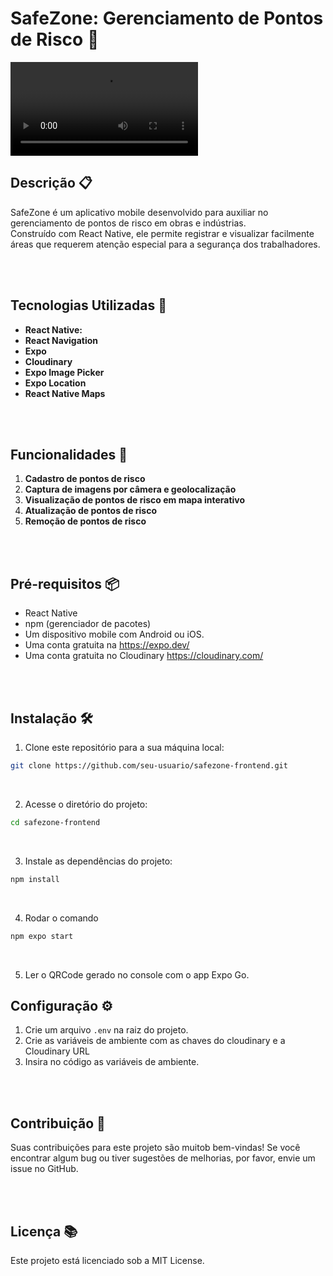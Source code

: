 # SafeZone: Gerenciamento de Pontos de Risco 📱

![Demonstração do Aplicativo](./src/assets/safezone10_gif.mp4)
<br>

## Descrição 📋

SafeZone é um aplicativo mobile desenvolvido para auxiliar no gerenciamento de pontos de risco em obras e indústrias. <br>
Construído com React Native, ele permite registrar e visualizar facilmente áreas que requerem atenção especial para a segurança dos trabalhadores.

<br>
<br>

## Tecnologias Utilizadas 💎

- **React Native:** <br>
- **React Navigation** <br>
- **Expo** <br>
- **Cloudinary** <br>
- **Expo Image Picker** <br>
- **Expo Location** <br>
- **React Native Maps** <br>

<br>
<br>

## Funcionalidades 🔧

1. **Cadastro de pontos de risco**
2. **Captura de imagens por câmera e geolocalização**
3. **Visualização de pontos de risco em mapa interativo**
4. **Atualização de pontos de risco**
5. **Remoção de pontos de risco**

<br>
<br>

## Pré-requisitos 📦

- React Native <br>
- npm (gerenciador de pacotes) <br>
- Um dispositivo mobile com Android ou iOS. <br>
- Uma conta gratuita na https://expo.dev/ <br>
- Uma conta gratuita no Cloudinary https://cloudinary.com/ <br>

<br>
<br>

## Instalação 🛠️

1. Clone este repositório para a sua máquina local:

```bash
git clone https://github.com/seu-usuario/safezone-frontend.git
```

<br>

2. Acesse o diretório do projeto:

```bash
cd safezone-frontend
```

<br>

3. Instale as dependências do projeto:

```bash
npm install
```

<br>

4. Rodar o comando

```bash
npm expo start
```

<br>

5. Ler o QRCode gerado no console com o app Expo Go.

## Configuração ⚙️

1. Crie um arquivo `.env` na raiz do projeto. <br>
2. Crie as variáveis de ambiente com as chaves do cloudinary e a Cloudinary URL <br>
3. Insira no código as variáveis de ambiente. <br>

<br>
<br>

## Contribuição 🤝

Suas contribuições para este projeto são muitob bem-vindas! Se você encontrar algum bug ou tiver sugestões de melhorias, por favor, envie um issue no GitHub.

<br>
<br>

## Licença 📚

Este projeto está licenciado sob a MIT License.
